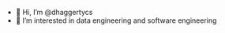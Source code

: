 - 👋 Hi, I’m @dhaggertycs
- 👀 I’m interested in data engineering and software engineering

<!---
dhaggertycs/dhaggertycs is a ✨ special ✨ repository because its `README.md` (this file) appears on your GitHub profile.
You can click the Preview link to take a look at your changes.
--->
